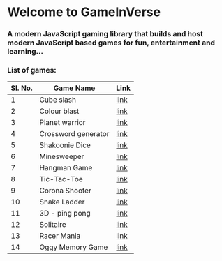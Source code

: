 # Welcome to GameInVerse
### A modern JavaScript gaming library that builds and host modern JavaScript based games for fun, entertainment and learning...


### List of games:

| Sl. No. | Game Name | Link |
|---------|-----------|------|
| 1 | Cube slash | [link](https://cubeslash.netlify.app) |
| 2 | Colour blast | [link](https://colourblast.netlify.app) |
| 3 | Planet warrior | [link](https://planetwarrior.netlify.app) |
| 4 | Crossword generator | [link](https://crosswordgenerator.netlify.app) |
| 5 | Shakoonie Dice | [link](https://shakoonie.netlify.app) |
| 6 | Minesweeper | [link](https://minesweeps.netlify.app) |
| 7 | Hangman Game | [link](https://hangman-movie.netlify.app) |
| 8 | Tic-Tac-Toe | [link](https://tictactoex.netlify.app) |
| 9 | Corona Shooter | [link](https://coronashooter.netlify.app/) |
| 10 | Snake Ladder | [link](https://snakesladder.netlify.app/) |
| 11 | 3D - ping pong | [link](https://ping-pong-3d.netlify.app/) |
| 12 | Solitaire | [link](https://solitaire-pro.netlify.app/) |
| 13 | Racer Mania | [link](https://racermania.netlify.app/) |
| 14 | Oggy Memory Game | [link](https://oggy-memory.netlify.app) |
